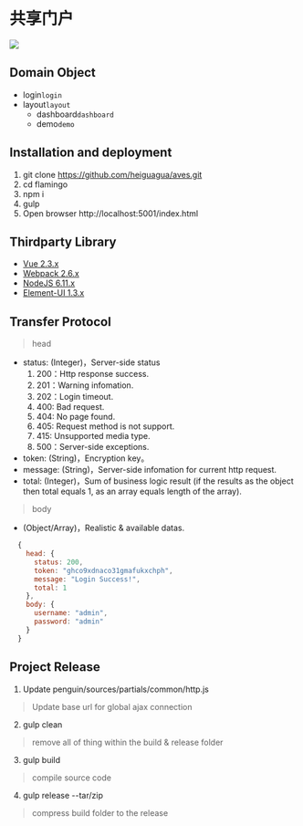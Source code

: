 # 共享门户

![](sources/assets/favicon.ico)

## Domain Object
* login`login`
* layout`layout`
  * dashboard`dashboard`
  * demo`demo`

## Installation and deployment
1. git clone https://github.com/heiguagua/aves.git
2. cd flamingo
3. npm i
4. gulp
5. Open browser http://localhost:5001/index.html

## Thirdparty Library
* [Vue 2.3.x](https://vuejs.org/)
* [Webpack 2.6.x](https://webpack.js.org/)
* [NodeJS 6.11.x](https://nodejs.org/)
* [Element-UI 1.3.x](element.eleme.io/)

## Transfer Protocol

> head
* status: (Integer)，Server-side status
  1. 200：Http response success.
  2. 201：Warning infomation.
  3. 202：Login timeout.
  4. 400: Bad request.
  5. 404: No page found.
  6. 405: Request method is not support.
  7. 415: Unsupported media type.
  8. 500：Server-side exceptions.
* token: (String)，Encryption key。
* message: (String)，Server-side infomation for current http request.
* total: (Integer)，Sum of business logic result (if the results as the object then total equals 1, as an array equals length of the array).

> body
* (Object/Array)，Realistic & available datas.

```javascript
  {
    head: {
      status: 200,
      token: "ghco9xdnaco31gmafukxchph",
      message: "Login Success!",
      total: 1
    },
    body: {
      username: "admin",
      password: "admin"
    }
  }
```

## Project Release

1. Update penguin/sources/partials/common/http.js

> Update base url for global ajax connection

2. gulp clean

> remove all of thing within the build & release folder

3. gulp build

> compile source code

4. gulp release --tar/zip

> compress build folder to the release
